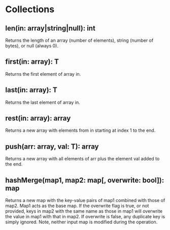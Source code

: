 # Collections

## len(in: array|string|null): int

Returns the length of an array (number of elements), string (number of bytes), or null (always 0).

## first(in: array): T

Returns the first element of array in.

## last(in: array): T

Returns the last element of array in.

## rest(in: array): array

Returns a new array with elements from in starting at index 1 to the end.

## push(arr: array, val: T): array

Returns a new array with all elements of arr plus the element val added to the end.

## hashMerge(map1, map2: map[, overwrite: bool]): map

Returns a new map with the key-value pairs of map1 combined with those of map2. Map1 acts as the base
map. If the overwrite flag is true, or not provided, keys in map2 with the same name as those in map1
will overwrite the value in map1 with that in map2. If overwrite is false, any duplicate key is
simply ignored. Note, neither input map is modified during the operation.
